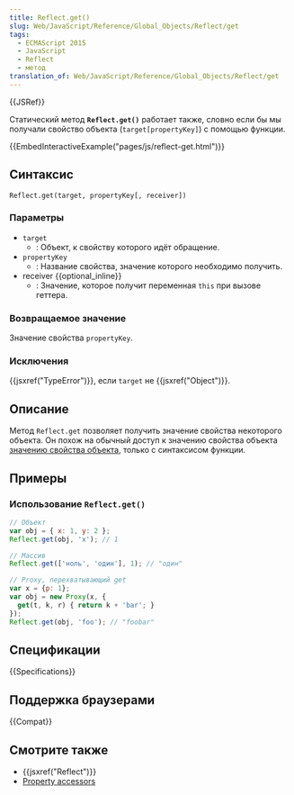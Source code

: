 ```yaml
---
title: Reflect.get()
slug: Web/JavaScript/Reference/Global_Objects/Reflect/get
tags:
  - ECMAScript 2015
  - JavaScript
  - Reflect
  - метод
translation_of: Web/JavaScript/Reference/Global_Objects/Reflect/get
---
```

{{JSRef}}

Статический метод **`Reflect.get()`** работает также, словно если бы мы получали свойство объекта (`target[propertyKey]`) с помощью функции.

{{EmbedInteractiveExample("pages/js/reflect-get.html")}}

## Синтаксис

```
Reflect.get(target, propertyKey[, receiver])
```

### Параметры

- `target`
  - : Объект, к свойству которого идёт обращение.
- `propertyKey`
  - : Название свойства, значение которого необходимо получить.
- receiver {{optional_inline}}
  - : Значение, которое получит переменная `this` при вызове геттера.

### Возвращаемое значение

Значение свойства `propertyKey`.

### Исключения

{{jsxref("TypeError")}}, если `target` не {{jsxref("Object")}}.

## Описание

Метод `Reflect.get` позволяет получить значение свойства некоторого объекта. Он похож на обычный доступ к значению свойства объекта [значению свойства объекта](/ru/docs/Web/JavaScript/Reference/Operators/Property_Accessors), только с синтаксисом функции.

## Примеры

### Использование `Reflect.get()`

```js
// Объект
var obj = { x: 1, y: 2 };
Reflect.get(obj, 'x'); // 1

// Массив
Reflect.get(['ноль', 'один'], 1); // "один"

// Proxy, перехватывающий get
var x = {p: 1};
var obj = new Proxy(x, {
  get(t, k, r) { return k + 'bar'; }
});
Reflect.get(obj, 'foo'); // "foobar"
```

## Спецификации

{{Specifications}}

## Поддержка браузерами

{{Compat}}

## Смотрите также

- {{jsxref("Reflect")}}
- [Property accessors](/ru/docs/Web/JavaScript/Reference/Operators/Property_Accessors)
